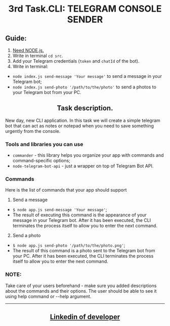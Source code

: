 <h1 align = "center">3rd Task.CLI: TELEGRAM CONSOLE SENDER</h1>

## Guide:

1.  <a href = "https://nodejs.org/uk" target="_blank" rel="noreferrer noopener">Need
    NODE.js.</a>
2.  Write in terminal `cd src`.
3.  Add your Telegram credentials (`token` and `chatId` of the bot).
4.  Write in terminal:

- `node index.js send-message 'Your message'` to send a message in your Telegram
  bot;
- `node index.js send-photo '/path/to/the/photo'` to send a photos to your
  Telegram bot from your PC.

<h2 align = "center"> Task description.</h2>

New day, new CLI application. In this task we will create a simple telegram bot
that can act as notes or notepad when you need to save something urgently from
the console.

### Tools and libraries you can use

- `commander` - this library helps you organize your app with commands and
  command-specific options;
- `node-telegram-bot-api` - just a wrapper on top of Telegram Bot API.

### Commands

Here is the list of commands that your app should support

1. Send a message

- `$ node app.js send-message 'Your message'`;
- The result of executing this command is the appearance of your message in your
  Telegram bot. After it has been executed, the CLI terminates the process
  itself to allow you to enter the next command.

2. Send a photo

- `$ node app.js send-photo '/path/to/the/photo.png'`;
- The result of this command is a photo sent to the Telegram bot from your PC.
  After it has been executed, the CLI terminates the process itself to allow you
  to enter the next command.

### NOTE:

Take care of your users beforehand - make sure you added descriptions about the
commands and their options. The user should be able to see it using help command
or --help argument.

---

<h2 align = "center"><a href="https://www.linkedin.com/in/olexiy-kiselyov/" target="_blank" rel="noreferrer noopener">
Linkedin of developer</a></h2>
